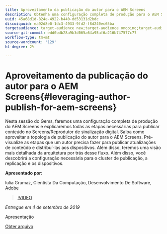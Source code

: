 ```yaml
---
title: Aproveitamento da publicação do autor para o AEM Screens
description: Obtenha uma configuração completa de produção para o AEM Screens e saiba todas as etapas necessárias para publicar conteúdo no Screens/Reprodutor de cartazes digitais.
uuid: 45a68d1d-824e-4922-b440-dd53131d2bdc
discoiquuid: ea92d8e0-1dc3-4933-9fd2-f8d240ec65ba
targetaudience: target-audience new;target-audience ongoing;target-audience upgrader
source-git-commit: edd0bdb28a9b3d065a64a95af6a216b747577c77
workflow-type: tm+mt
source-wordcount: '129'
ht-degree: 2%

---
```


# Aproveitamento da publicação do autor para o AEM Screens{#leveraging-author-publish-for-aem-screens}

Nesta sessão do Gems, faremos uma configuração completa de produção do AEM Screens e explicaremos todas as etapas necessárias para publicar conteúdo no Screens/Reprodutor de sinalização digital. Saiba como aproveitar a topologia de publicação do autor para o AEM Screens. Pré-visualize as etapas que um autor precisa fazer para publicar atualizações de conteúdo e distribuí-las aos dispositivos. Além disso, teremos uma visão mais detalhada da arquitetura por trás desse fluxo. Além disso, você descobrirá a configuração necessária para o cluster de publicação, a replicação e os dispositivos.

**Apresentado por:**

Iulia Grumaz, Cientista Da Computação, Desenvolvimento De Software, Adobe

>[!VIDEO](https://video.tv.adobe.com/v/28706/?quality=9)

*Entregue em 4 de setembro de 2019*

Apresentação

[Obter arquivo](assets/leveraging-author-publish-aem-screens-final.pdf)
